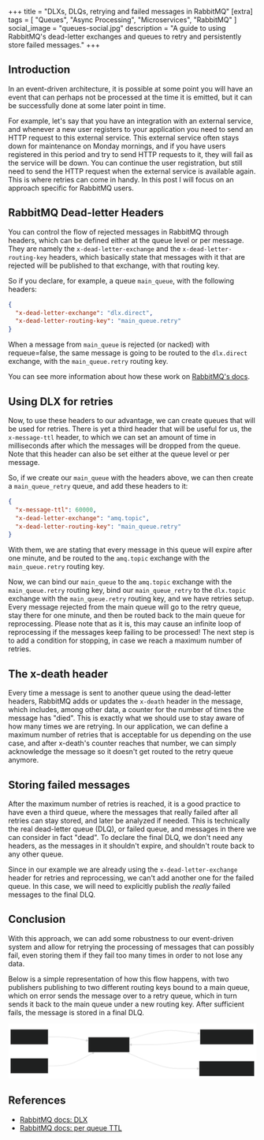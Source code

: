 +++
title = "DLXs, DLQs, retrying and failed messages in RabbitMQ"
[extra]
tags = [ "Queues", "Async Processing", "Microservices", "RabbitMQ" ]
social_image = "queues-social.jpg"
description = "A guide to using RabbitMQ's dead-letter exchanges and queues to retry and persistently store failed messages."
+++

## Introduction

In an event-driven architecture, it is possible at some point you will have an event that can perhaps
not be processed at the time it is emitted, but it can be successfully done at some later point in
time.

For example, let's say that you have an integration with an external service, and whenever a new
user registers to your application you need to send an HTTP request to this external service. This
external service often stays down for maintenance on Monday mornings, and if you have users registered
in this period and try to send HTTP requests to it, they will fail as the service will be down.
You can continue the user registration, but still need to send the HTTP request when the external service
is available again. This is where retries can come in handy. In this post I will focus on an approach
specific for RabbitMQ users.

## RabbitMQ Dead-letter Headers

You can control the flow of rejected messages in RabbitMQ through headers, which can be defined either
at the queue level or per message. They are namely the `x-dead-letter-exchange` and the
`x-dead-letter-routing-key` headers, which basically state that messages with it that are rejected
will be published to that exchange, with that routing key.

So if you declare, for example, a queue `main_queue`, with the following headers:

```json
{
  "x-dead-letter-exchange": "dlx.direct",
  "x-dead-letter-routing-key": "main_queue.retry"
}
```

When a message from `main_queue` is rejected (or nacked) with requeue=false, the same message is
going to be routed to the `dlx.direct` exchange, with the `main_queue.retry` routing key.

You can see more information about how these work on [RabbitMQ's docs](https://www.rabbitmq.com/docs/dlx).

## Using DLX for retries

Now, to use these headers to our advantage, we can create queues that will be used for retries.
There is yet a third header that will be useful for us, the `x-message-ttl` header, to which
we can set an amount of time in milliseconds after which the messages will be dropped from the queue.
Note that this header can also be set either at the queue level or per message.

So, if we create our `main_queue` with the headers above, we can then create a `main_queue_retry`
queue, and add these headers to it:

```json
{
  "x-message-ttl": 60000,
  "x-dead-letter-exchange": "amq.topic",
  "x-dead-letter-routing-key": "main_queue.retry"
}
```

With them, we are stating that every message in this queue will expire after one minute, and be
routed to the `amq.topic` exchange with the `main_queue.retry` routing key.

Now, we can bind our `main_queue` to the `amq.topic` exchange with the `main_queue.retry` routing key,
bind our `main_queue_retry` to the `dlx.topic` exchange with the `main_queue.retry` routing key, and
we have retries setup. Every message rejected from the main queue will go to the retry queue, stay
there for one minute, and then be routed back to the main queue for reprocessing. Please note that
as it is, this may cause an infinite loop of reprocessing if the messages keep failing to be processed!
The next step is to add a condition for stopping, in case we reach a maximum number of retries.

## The x-death header

Every time a message is sent to another queue using the dead-letter headers, RabbitMQ adds or
updates the `x-death` header in the message, which includes, among other data, a counter
for the number of times the message has "died". This is exactly what we should use to stay aware of how many
times we are retrying. In our application, we can define a maximum number of retries that is
acceptable for us depending on the use case, and after x-death's counter reaches that number, we
can simply acknowledge the message so it doesn't get routed to the retry queue anymore.

## Storing failed messages

After the maximum number of retries is reached, it is a good practice to have even a third queue,
where the messages that really failed after all retries can stay stored, and later be analyzed if
needed. This is technically the real dead-letter queue (DLQ), or failed queue, and messages in there
we can consider in fact "dead". To declare the final DLQ, we don't need any headers, as the messages
in it shouldn't expire, and shouldn't route back to any other queue.

Since in our example we are already using the `x-dead-letter-exchange` header for retries and reprocessing,
we can't add another one for the failed queue. In this case, we will need to explicitly publish the
_really_ failed messages to the final DLQ.

## Conclusion

With this approach, we can add some robustness to our event-driven system and allow for retrying
the processing of messages that can possibly fail, even storing them if they fail too many times in
order to not lose any data.

Below is a simple representation of how this flow happens, with two publishers publishing to
two different routing keys bound to a main queue, which on error sends the message over to a retry queue,
which in turn sends it back to the main queue under a new routing key. After sufficient fails, the
message is stored in a final DLQ.

![Queue flow](/assets/queues.svg)

## References

- [RabbitMQ docs: DLX](https://www.rabbitmq.com/docs/dlx)
- [RabbitMQ docs: per queue TTL](https://www.rabbitmq.com/docs/ttl#per-queue-message-ttl)
